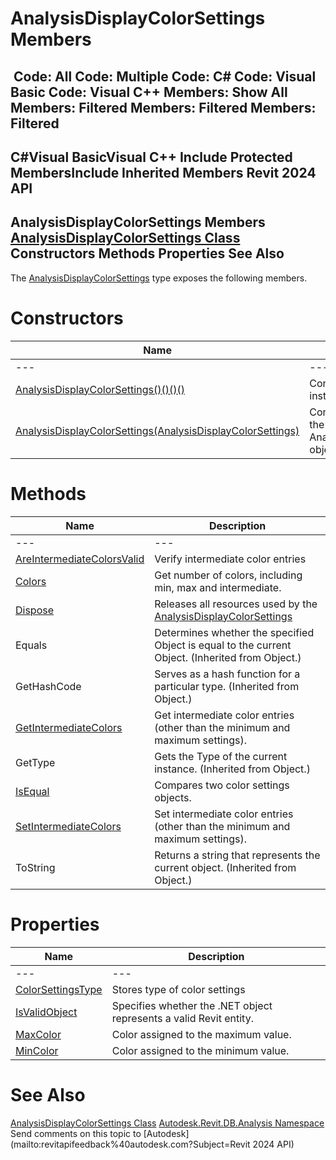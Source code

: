 # AnalysisDisplayColorSettings Members

﻿
 Code: All Code: Multiple Code: C# Code: Visual Basic Code: Visual C++  Members: Show All Members: Filtered Members: Filtered Members: Filtered   
---  
C#Visual BasicVisual C++
Include Protected MembersInclude Inherited Members
Revit 2024 API  
---  
AnalysisDisplayColorSettings Members  
[AnalysisDisplayColorSettings Class](936b709f-0cf4-c5ab-bfa9-2f4e340f4037.md "AnalysisDisplayColorSettings Class") Constructors Methods Properties See Also  
---  
The [AnalysisDisplayColorSettings](936b709f-0cf4-c5ab-bfa9-2f4e340f4037.md "AnalysisDisplayColorSettings Class") type exposes the following members.
# Constructors
| Name | Description |
| --- | --- |
| --- | --- | --- |
| [AnalysisDisplayColorSettings()()()()](aa0d6228-b047-0362-9cdd-ff96522a6fa6.md "AnalysisDisplayColorSettings Constructor") | Constructs a default instance of color settings. |
| [AnalysisDisplayColorSettings(AnalysisDisplayColorSettings)](eb5c3132-cfa6-d815-2d0b-1bb4ea1aa7fc.md "AnalysisDisplayColorSettings Constructor \(AnalysisDisplayColorSettings\)") | Constructs a new copy of the input AnalysisDisplayColorSettings object. |

# Methods
| Name | Description |
| --- | --- |
| --- | --- | --- |
| [AreIntermediateColorsValid](a721b73d-f41d-82f7-4344-a81a5ecd8f7d.md "AreIntermediateColorsValid Method") | Verify intermediate color entries |
| [Colors](20a8cea4-ea41-6389-905c-6475c613949e.md "Colors Method") | Get number of colors, including min, max and intermediate. |
| [Dispose](cb49dce2-1933-9603-57e9-0c23a4ed613c.md "Dispose Method") | Releases all resources used by the [AnalysisDisplayColorSettings](936b709f-0cf4-c5ab-bfa9-2f4e340f4037.md "AnalysisDisplayColorSettings Class") |
| Equals | Determines whether the specified Object is equal to the current Object. (Inherited from Object.) |
| GetHashCode | Serves as a hash function for a particular type.  (Inherited from Object.) |
| [GetIntermediateColors](818e8cde-fa1e-72c2-ecc4-b203ce967eb4.md "GetIntermediateColors Method") | Get intermediate color entries (other than the minimum and maximum settings). |
| GetType | Gets the Type of the current instance. (Inherited from Object.) |
| [IsEqual](36fe8209-5a73-aad4-0626-27d0a04da158.md "IsEqual Method") | Compares two color settings objects. |
| [SetIntermediateColors](70198f9c-5356-7a8b-a83f-d99b7878f7c7.md "SetIntermediateColors Method") | Set intermediate color entries (other than the minimum and maximum settings). |
| ToString | Returns a string that represents the current object. (Inherited from Object.) |

# Properties
| Name | Description |
| --- | --- |
| --- | --- | --- |
| [ColorSettingsType](c4023701-b18e-63e7-012b-04b53337cdbb.md "ColorSettingsType Property") | Stores type of color settings |
| [IsValidObject](f5adcbec-f16b-adae-93cf-3d4421b9c81d.md "IsValidObject Property") | Specifies whether the .NET object represents a valid Revit entity. |
| [MaxColor](cbc675e0-7085-5d7d-9244-1d375bdafe6d.md "MaxColor Property") | Color assigned to the maximum value. |
| [MinColor](ecb3498d-04b7-02e9-d841-fc233fdd2fe8.md "MinColor Property") | Color assigned to the minimum value. |

# See Also
[AnalysisDisplayColorSettings Class](936b709f-0cf4-c5ab-bfa9-2f4e340f4037.md "AnalysisDisplayColorSettings Class")
[Autodesk.Revit.DB.Analysis Namespace](958e2e12-587d-f188-5d7b-f13d7dbfdf48.md "Autodesk.Revit.DB.Analysis Namespace")
Send comments on this topic to [Autodesk](mailto:revitapifeedback%40autodesk.com?Subject=Revit 2024 API)